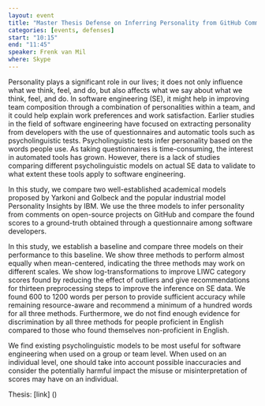 ```yaml
---
layout: event
title: "Master Thesis Defense on Inferring Personality from GitHub Communication Data: Promises & Perils"
categories: [events, defenses]
start: "10:15"
end: "11:45"
speaker: Frenk van Mil
where: Skype
---
```


Personality plays a significant role in our lives; it does not only influence what we think, feel, and do, but also affects what we say about what we think, feel, and do. In software engineering (SE), it might help in improving team composition through a combination of personalities within a team, and it could help explain work preferences and work satisfaction. Earlier studies in the field of software engineering have focused on extracting personality from developers with the use of questionnaires and automatic tools such as psycholinguistic tests. Psycholinguistic tests infer personality based on the words people use. As taking questionnaires is time-consuming, the interest in automated tools has grown. However, there is a lack of studies comparing different psycholinguistic models on actual SE data to validate to what extent these tools apply to software engineering.

In this study, we compare two well-established academical models proposed by Yarkoni and Golbeck and the popular industrial model Personality Insights by IBM. We use the three models to infer personality from comments on open-source projects on GitHub and compare the found scores to a ground-truth obtained through a questionnaire among software developers.

In this study, we establish a baseline and compare three models on their performance to this baseline. We show three methods to perform almost equally when mean-centered, indicating the three methods may work on different scales. We show log-transformations to improve LIWC category scores found by reducing the effect of outliers and give recommendations for thirteen preprocessing steps to improve the inference on SE data. We found 600 to 1200 words per person to provide sufficient accuracy while remaining resource-aware and recommend a minimum of a hundred words for all three methods. Furthermore, we do not find enough evidence for discrimination by all three methods for people proficient in English compared to those who found themselves non-proficient in English.

We find existing psycholinguistic models to be most useful for software engineering when used on a group or team level. When used on an individual level, one should take into account possible inaccuracies and consider the potentially harmful impact the misuse or misinterpretation of scores may have on an individual.

Thesis: [link] ()
